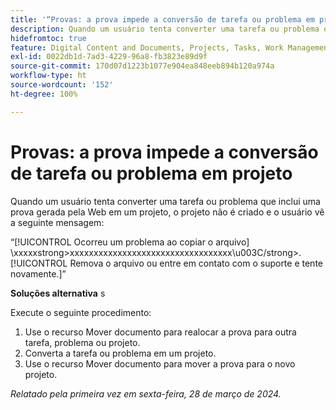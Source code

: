 ```yaml
---
title: '“Provas: a prova impede a conversão de tarefa ou problema em projeto”'
description: Quando um usuário tenta converter uma tarefa ou problema que inclui uma prova gerada pela Web em um projeto, o projeto não é criado e o usuário vê uma mensagem. Uma solução alternativa está disponível.
hidefromtoc: true
feature: Digital Content and Documents, Projects, Tasks, Work Management
exl-id: 0022db1d-7ad3-4229-96a8-fb3823e89d9f
source-git-commit: 170d07d1223b1077e904ea848eeb894b120a974a
workflow-type: ht
source-wordcount: '152'
ht-degree: 100%

---
```


# Provas: a prova impede a conversão de tarefa ou problema em projeto

Quando um usuário tenta converter uma tarefa ou problema que inclui uma prova gerada pela Web em um projeto, o projeto não é criado e o usuário vê a seguinte mensagem:

“[!UICONTROL Ocorreu um problema ao copiar o arquivo] \xxxxxstrong>xxxxxxxxxxxxxxxxxxxxxxxxxxxxxxxxxx\u003C\/strong>. [!UICONTROL Remova o arquivo ou entre em contato com o suporte e tente novamente.]”

**Soluções alternativa** s

Execute o seguinte procedimento:

1. Use o recurso Mover documento para realocar a prova para outra tarefa, problema ou projeto.
2. Converta a tarefa ou problema em um projeto.
3. Use o recurso Mover documento para mover a prova para o novo projeto.

_Relatado pela primeira vez em sexta-feira, 28 de março de 2024._

